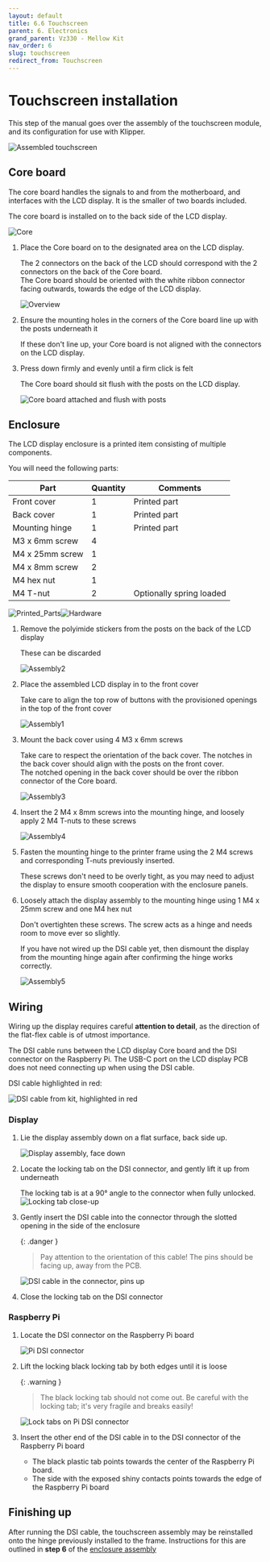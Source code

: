 ```yaml
---
layout: default
title: 6.6 Touchscreen
parent: 6. Electronics
grand_parent: Vz330 - Mellow Kit
nav_order: 6
slug: touchscreen
redirect_from: Touchscreen
---
```


# Touchscreen installation

This step of the manual goes over the assembly of the touchscreen module, and its configuration for use with Klipper.

![Assembled touchscreen](../../assets/images/manual/vz235_printed/electronics/Firmware/Touchscreen/assembled-touchscreen_render.png)

## Core board

The core board handles the signals to and from the motherboard, and interfaces with the LCD display. It is the smaller of two boards included.

The core board is installed on to the back side of the LCD display.

![Core](../../assets/images/manual/vz235_printed/electronics/Firmware/Touchscreen/Core-board.jpg)

1. Place the Core board on to the designated area on the LCD display.

    The 2 connectors on the back of the LCD should correspond with the 2 connectors on the back of the Core board.  
    The Core board should be oriented with the white ribbon connector facing outwards, towards the edge of the LCD display.

    ![Overview](../../assets/images/manual/vz235_printed/electronics/Firmware/Touchscreen/core-board-location.jpg)

2. Ensure the mounting holes in the corners of the Core board line up with the posts underneath it

    If these don't line up, your Core board is not aligned with the connectors on the LCD display.

3. Press down firmly and evenly until a firm click is felt

    The Core board should sit flush with the posts on the LCD display.

    ![Core board attached and flush with posts](../../assets/images/manual/vz235_printed/electronics/Firmware/Touchscreen/Core_Attach.jpg)

## Enclosure

The LCD display enclosure is a printed item consisting of multiple components.

You will need the following parts:

| Part            | Quantity | Comments                 |
| --------------- | -------- | ------------------------ |
| Front cover     | 1        | Printed part             |
| Back cover      | 1        | Printed part             |
| Mounting hinge  | 1        | Printed part             |
| M3 x 6mm screw  | 4        |                          |
| M4 x 25mm screw | 1        |                          |
| M4 x 8mm screw  | 2        |                          |
| M4 hex nut      | 1        |                          |
| M4 T-nut        | 2        | Optionally spring loaded |

![Printed_Parts](../../assets/images/manual/vz235_printed/electronics/Firmware/Touchscreen/Printed_Parts.jpg)![Hardware](../../assets/images/manual/vz235_printed/electronics/Firmware/Touchscreen/Hardware.jpg)

1. Remove the polyimide stickers from the posts on the back of the LCD display

    These can be discarded

    ![Assembly2](../../assets/images/manual/vz235_printed/electronics/Firmware/Touchscreen/protective-stickers-display.jpg)

2. Place the assembled LCD display in to the front cover

    Take care to align the top row of buttons with the provisioned openings in the top of the front cover

    ![Assembly1](../../assets/images/manual/vz235_printed/electronics/Firmware/Touchscreen/Assembly1.jpg)

3. Mount the back cover using 4 M3 x 6mm screws

    Take care to respect the orientation of the back cover. The notches in the back cover should align with the posts on the front cover.  
    The notched opening in the back cover should be over the ribbon connector of the Core board.

    ![Assembly3](../../assets/images/manual/vz235_printed/electronics/Firmware/Touchscreen/Assembly3.jpg)

4. Insert the 2 M4 x 8mm screws into the mounting hinge, and loosely apply 2 M4 T-nuts to these screws  

    ![Assembly4](../../assets/images/manual/vz235_printed/electronics/Firmware/Touchscreen/Assembly4.jpg)

5. Fasten the mounting hinge to the printer frame using the 2 M4 screws and corresponding T-nuts previously inserted.

    These screws don't need to be overly tight, as you may need to adjust the display to ensure smooth cooperation with the enclosure panels.

6. Loosely attach the display assembly to the mounting hinge using 1 M4 x 25mm screw and one M4 hex nut

    Don't overtighten these screws. The screw acts as a hinge and needs room to move ever so slightly.

    If you have not wired up the DSI cable yet, then dismount the display from the mounting hinge again after confirming the hinge works correctly.

    ![Assembly5](../../assets/images/manual/vz235_printed/electronics/Firmware/Touchscreen/Assembly5.jpg)

## Wiring

Wiring up the display requires careful **attention to detail**, as the direction of the flat-flex cable is of utmost importance.

The DSI cable runs between the LCD display Core board and the DSI connector on the Raspberry Pi. The USB-C port on the LCD display PCB does not need connecting up when using the DSI cable.

DSI cable highlighted in red:

![DSI cable from kit, highlighted in red](../../assets/images/manual/vz235_printed/electronics/Firmware/Touchscreen/dsi-cable-highlighted.jpg)

### Display

1. Lie the display assembly down on a flat surface, back side up.

    ![Display assembly, face down]()

2. Locate the locking tab on the DSI connector, and gently lift it up from underneath

    The locking tab is at a 90° angle to the connector when fully unlocked.  
    ![Locking tab close-up]()

3. Gently insert the DSI cable into the connector through the slotted opening in the side of the enclosure

    {: .danger }
    > Pay attention to the orientation of this cable! The pins should be facing up, away from the PCB.

    ![DSI cable in the connector, pins up](../../assets/images/manual/vz235_printed/electronics/Firmware/Touchscreen/Core_DSI.jpg)

4. Close the locking tab on the DSI connector

### Raspberry Pi

1. Locate the DSI connector on the Raspberry Pi board

    ![Pi DSI connector](../../assets/images/manual/vz235_printed/electronics/Firmware/Touchscreen/Pi_DSI.jpg)

2. Lift the locking black locking tab by both edges until it is loose

    {: .warning }
    >The black locking tab should not come out. Be careful with the locking tab; it's very fragile and breaks easily!

    ![Lock tabs on Pi DSI connector](../../assets/images/manual/vz235_printed/electronics/Firmware/Touchscreen/Pi_DSI_lift-tabs.jpg)

3. Insert the other end of the DSI cable in to the DSI connector of the Raspberry Pi board

   - The black plastic tab points towards the center of the Raspberry Pi board.
   - The side with the exposed shiny contacts points towards the edge of the Raspberry Pi board

## Finishing up

After running the DSI cable, the touchscreen assembly may be reinstalled onto the hinge previously installed to the frame. Instructions for this are outlined in **step 6** of the [enclosure assembly](#enclosure)
